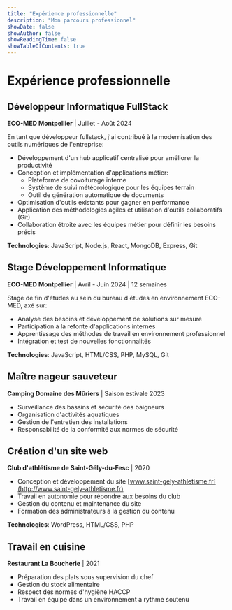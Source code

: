 ```yaml
---
title: "Expérience professionnelle"
description: "Mon parcours professionnel"
showDate: false
showAuthor: false
showReadingTime: false
showTableOfContents: true
---
```


# Expérience professionnelle

## Développeur Informatique FullStack
**ECO-MED Montpellier** | Juillet - Août 2024

En tant que développeur fullstack, j'ai contribué à la modernisation des outils numériques de l'entreprise:

- Développement d'un hub applicatif centralisé pour améliorer la productivité
- Conception et implémentation d'applications métier:
  - Plateforme de covoiturage interne
  - Système de suivi météorologique pour les équipes terrain
  - Outil de génération automatique de documents
- Optimisation d'outils existants pour gagner en performance
- Application des méthodologies agiles et utilisation d'outils collaboratifs (Git)
- Collaboration étroite avec les équipes métier pour définir les besoins précis

**Technologies**: JavaScript, Node.js, React, MongoDB, Express, Git

## Stage Développement Informatique
**ECO-MED Montpellier** | Avril - Juin 2024 | 12 semaines

Stage de fin d'études au sein du bureau d'études en environnement ECO-MED, axé sur:

- Analyse des besoins et développement de solutions sur mesure
- Participation à la refonte d'applications internes
- Apprentissage des méthodes de travail en environnement professionnel
- Intégration et test de nouvelles fonctionnalités

**Technologies**: JavaScript, HTML/CSS, PHP, MySQL, Git

## Maître nageur sauveteur
**Camping Domaine des Mûriers** | Saison estivale 2023

- Surveillance des bassins et sécurité des baigneurs
- Organisation d'activités aquatiques
- Gestion de l'entretien des installations
- Responsabilité de la conformité aux normes de sécurité

## Création d'un site web
**Club d'athlétisme de Saint-Gély-du-Fesc** | 2020

- Conception et développement du site [www.saint-gely-athletisme.fr](http://www.saint-gely-athletisme.fr)
- Travail en autonomie pour répondre aux besoins du club
- Gestion du contenu et maintenance du site
- Formation des administrateurs à la gestion du contenu

**Technologies**: WordPress, HTML/CSS, PHP

## Travail en cuisine
**Restaurant La Boucherie** | 2021

- Préparation des plats sous supervision du chef
- Gestion du stock alimentaire
- Respect des normes d'hygiène HACCP
- Travail en équipe dans un environnement à rythme soutenu